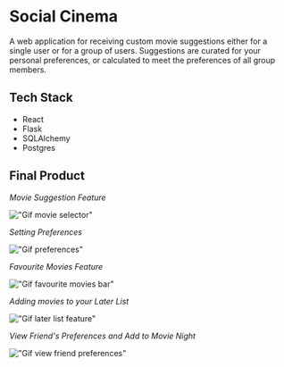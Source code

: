 # **Social Cinema**

A web application for receiving custom movie suggestions either for a single user or for a group of users. Suggestions are curated for your personal preferences, or calculated to meet the preferences of all group members.

## Tech Stack
- React
- Flask
- SQLAlchemy
- Postgres

## Final Product

*Movie Suggestion Feature*

!["Gif movie selector"](https://github.com/emi-hi/SocialCinema/blob/master/screenshots/movie_suggestion.gif?raw=true)

*Setting Preferences*

!["Gif preferences"]()

*Favourite Movies Feature*

!["Gif favourite movies bar"](https://github.com/emi-hi/SocialCinema/blob/master/screenshots/favourite.gif?raw=true)

*Adding movies to your Later List*

!["Gif later list feature"](https://github.com/emi-hi/SocialCinema/blob/master/screenshots/later.gif?raw=true)

*View Friend's Preferences and Add to Movie Night*

!["Gif view friend preferences"](https://github.com/emi-hi/SocialCinema/blob/master/screenshots/movie_night.gif?raw=true)
